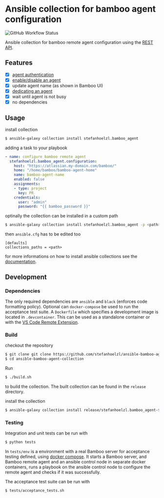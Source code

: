# Ansible collection for bamboo agent configuration
![GitHub Workflow Status](https://github.com/stefanhoelzl/ansible-bamboo-agent-collection/workflows/Build%20and%20Test/badge.svg?branch=master)

Ansible collection for bamboo remote agent configuration 
using the [REST API](https://docs.atlassian.com/atlassian-bamboo/REST/6.9.2).

## Features
- [x] [agent authentication](https://confluence.atlassian.com/bamboo/agent-authentication-289277196.html)
- [x] [enable/disable an agent](https://confluence.atlassian.com/bamboo/disabling-or-deleting-an-agent-289277174.html)
- [x] update agent name (as shown in Bamboo UI)
- [x] [dedicating an agent](https://confluence.atlassian.com/bamboo/dedicating-an-agent-629015108.html)
- [x] wait until agent is not busy
- [x] no dependencies

## Usage
install collection
```bash
$ ansible-galaxy collection install stefanhoelzl.bamboo_agent
```

adding a task to your playbook
```yaml
- name: configure bamboo remote agent
  stefanhoelzl.bamboo_agent.configuration:
    host: "https://atlassian.my-domain.com/bamboo/"
    home: "/home/bamboo/bamboo-agent-home"
    name: bamboo-agent-name
    enabled: false
    assignments:
    - type: project
      key: PR
    credentials:
      user: "admin"
      password: "{{ bamboo_password }}"
```

optinally the collection can be installed in a custom path
```bash
$ ansible-galaxy collection install stefanhoelzl.bamboo_agent -p <path>
```

then `ansible.cfg` has to be edited too
```
[defaults]
collections_paths = <path>
```

for more informations on how to install ansible collections see the [documentation](https://docs.ansible.com/ansible/latest/user_guide/collections_using.html#installing-collections-with-ansible-galaxy).

## Development
### Dependencies
The only required dependencies are `ansible` and `black` (enforces code formatting policy).
Optional can `docker-compose` be used to run the acceptance test suite.
A `Dockerfile` which specifies a development image is located in `.devcontainer`.
This can be used as a standalone container or with the [VS Code Remote Extension](https://code.visualstudio.com/docs/remote/remote-overview).

### Build
checkout the repository
```bash
$ git clone git clone https://github.com/stefanhoelzl/ansible-bamboo-agent-collection.git
$ cd ansible-bamboo-agent-collection
```

Run 
```bash 
$ ./build.sh
```
to build the collection. The built collection can be found in the `release` directory.

install the collection
```bash
$ ansible-galaxy collection install release/stefanhoelzl.bamboo_agent-${VERSION}.tar.gz
```

### Testing
Integration and unit tests can be run with
```bash
$ python tests
```

In `tests/env` is a environment with a real Bamboo server for acceptance testing defined,
using [docker compose](https://docs.docker.com/compose/).
It starts a Bamboo server, and Bamboo remote agent and an ansible control node in separate docker containers, 
runs a playbook on the ansible control node to configure the remote agent and checks if it was successfully.

The acceptance test suite can be run with 
```bash
$ tests/acceptance_tests.sh
```
